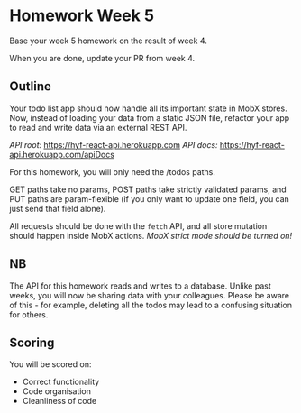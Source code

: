 # Homework Week 5

Base your week 5 homework on the result of week 4.

When you are done, update your PR from week 4.

## Outline

Your todo list app should now handle all its important state in MobX stores. Now, instead of loading your data from a static JSON file, refactor your app to read and write data via an external REST API.

*API root:* https://hyf-react-api.herokuapp.com
*API docs:* https://hyf-react-api.herokuapp.com/apiDocs

For this homework, you will only need the /todos paths.

GET paths take no params, POST paths take strictly validated params, and PUT paths are param-flexible (if you only want to update one field, you can just send that field alone).

All requests should be done with the `fetch` API, and all store mutation should happen inside MobX actions. _MobX strict mode should be turned on!_

## NB

The API for this homework reads and writes to a database. Unlike past weeks, you will now be sharing data with your colleagues. Please be aware of this - for example, deleting all the todos may lead to a confusing situation for others.

## Scoring

You will be scored on:

- Correct functionality
- Code organisation
- Cleanliness of code
